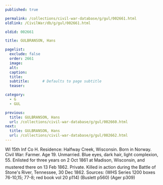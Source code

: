```yaml
---
published: true

permalink: /collections/civil-war-database/g/gul/002661.html
oldlink: /CivilWar/db/g/gul/002661.html

oldid: 002661

title: GULBRANSON, Hans

pagelist:
  exclude: false
  order: 2661
  image: 
  alt:
  caption:
  title:
  subtitle:      # Defaults to page subtitle
  teaser:

category: 
  - G 
  - GUL

previous:
  title: GULBRANSON, Hans
  url: /collections/civil-war-database/g/gul/002660.html  
next:
  title: GULBRANSON, Hans
  url: /collections/civil-war-database/g/gul/002662.html   
---
```

WI 15th Inf Co H. Residence: Halfway Creek, Wisconsin. Born in Norway. Civil War: Farmer. Age 19. Unmarried. Blue eyes, dark hair, light complexion, 5&#146;5&#148;. Enlisted for three years on 2 Oct 1861 at Madison, Wisconsin, and mustered there on 13 Feb 1862. Private. Killed in action during the Battle of Stone&#39;s River, Tennessee, 30 Dec 1862. Sources: (WHS Series 1200 boxes 76-10,15; 77-8; red book vol 20 p114) (Buslett p560) (Ager p309)